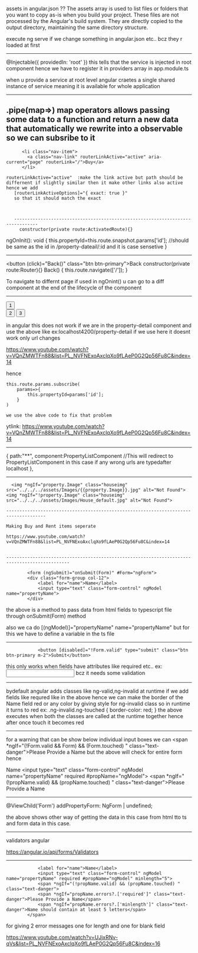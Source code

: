 assets in angular.json ??
The assets array is used to list files or folders that you want to copy as-is when you build your project. These files are not processed by the Angular's build system. They are directly copied to the output directory, maintaining the same directory structure.

execute ng serve if we change something in angular.json etc..  bcz they r loaded at first

---------------------------------------------------------------------------------------
@Injectable({
  providedIn: 'root'
})
this tells that the service is injected in root component hence we have to register it in providers array in app.module.ts

when u provide a service at root level angular craetes a single shared instance of service meaning it is available for whole application

-----------------------------------------------------------------------------
.pipe(map=>)   map operators allows passing some data to a function and return a new data that automatically we rewrite into a observable so we can subsribe to it
----------------------------------------------------------------------------------------------
          <li class="nav-item">
            <a class="nav-link" routerLinkActive="active" aria-current="page" routerLink="/">Buy</a>
          </li>

    routerLinkActive="active"  :make the link active but path should be differnent if slightly similar then it make other links also active
    hence we add 
       [routerLinkActiveOptions]="{ exact: true }"
       so that it should match the exact



       -------------------------------------------------------------------------------
         constructor(private route:ActivatedRoute){}
  ngOnInit(): void {
    this.propertyId=this.route.snapshot.params['id'];  //should be same as the id in /property-dateail/:id and it is case sensetive
  }

  ----------------------------------------------------------------------------------------

<button (click)="Back()" class="btn btn-primary">Back</button>
  constructor(private route:Router){}
Back() {
  this.route.navigate(['/']);
}

To navigate to differnt page if used in ngOnint() u can go to a diff component at the end of the lifecycle of the component



--------------------------------------------------------

<button routerLink="property-detail/1" class="btn btn-primary">1</button>  
<button routerLink="property-detail/2" class="btn btn-primary">2</button>
<button routerLink="property-detail/3" class="btn btn-primary">3</button> 

in angular this does not work if we are in the property-detail component and use the above like ex:localhost4200/property-detail if we use here it doesnt work only url changes

https://www.youtube.com/watch?v=VQnZMWTFn88&list=PL_NVFNExoAxclqXo9fLAeP0G2Qp56Fu8C&index=14

hence

    this.route.params.subscribe(
        params=>{
            this.propertyId=params['id'];
        }
    )
    
    we use the abve code to fix that problem

ytlink:
    https://www.youtube.com/watch?v=VQnZMWTFn88&list=PL_NVFNExoAxclqXo9fLAeP0G2Qp56Fu8C&index=14


----------------------------------------------------------------------------------

  {
    path:"**",
    component:PropertyListComponent   //This will redirect to PropertyListComponent in this case if any wrong urls are typedafter localhost
  },

  --------------------------------------------------------

      <img *ngIf="property.Image" class="houseimg" src="../../../assets/Images/{{property.Image}}.jpg" alt="Not Found">
    <img *ngIf="!property.Image" class="houseimg" src="../../../assets/Images/House_default.jpg" alt="Not Found">

    -------------------------------------------------------------------------------------

    Making Buy and Rent items seperate

    https://www.youtube.com/watch?v=VQnZMWTFn88&list=PL_NVFNExoAxclqXo9fLAeP0G2Qp56Fu8C&index=14


    ----------------------------------------------------------------------------------------------

            <form (ngSubmit)="onSubmit(Form)" #Form="ngForm">
            <div class="form-group col-12">
                <label for="name">Name</label>
                <input type="text" class="form-control" ngModel name="propertyName">
            </div>

  the above is a method to pass data from html fields to typescript file through onSubmit(Form) method

  also we ca do [(ngModel)]="propertyName" name="propertyName" but for this we have to define a variable in the ts file

  -------------------------------------------------------------------------------------------------

                <button [disabled]="!Form.valid" type="submit" class="btn btn-primary m-2">Submit</button>

this only works when fields have attributes like required etc..
ex:
                <input type="text" class="form-control" ngModel name="propertyName" required>  bcz it needs some validation


----------------------------------------------------------------------------------------------------------

bydefault angular adds classes like ng-valid,ng-invalid at runtime if we add fields like requred like in the above hence
we can make the border of the Name field red or any color by giving style for ng-invalid class so in runtime it turns to red
ex:
.ng-invalid.ng-touched {
    border-color: red;
}
the above executes when both the classes are called at the runtime together hence after once touch it becomes red

-------------------------------------------------------------------------------------------------------------------------
for a warning that can be show below individual input boxes we can
                <span *ngIf="(!Form.valid && Form) && (Form.touched) " class="text-danger">Please Provide a Name</span>
but the above will check for entire form hence
            <div class="form-group col-12">
                <label for="name">Name</label>
                <input type="text" class="form-control" ngModel name="propertyName" required #propName="ngModel">
                <span *ngIf="(!propName.valid) && (propName.touched) " class="text-danger">Please Provide a Name</span>
            </div>

-------------------------------------------------------------------------------------------------------------------------

@ViewChild('Form') addPropertyForm: NgForm | undefined;

the above shows other way of getting the data in this case from html tto ts and form data in this case.

-------------------------------------------------------------------------------------------------------------------------

validators angular

https://angular.io/api/forms/Validators

------------------------------------------------------------------------------------------------------------------------

                <label for="name">Name</label>
                <input type="text" class="form-control" ngModel name="propertyName" required #propName="ngModel" minlength="5">
                <span *ngIf="(!propName.valid) && (propName.touched) " class="text-danger">
                <span *ngIf="propName.errors?.['required']" class="text-danger">Please Provide a Name</span>
                <span *ngIf="propName.errors?.['minlength']" class="text-danger">Name should contain at least 5 letters</span>
            </span>

  for giving 2 error messages one for length and one for blank field

  https://www.youtube.com/watch?v=UJjxRNv-qVs&list=PL_NVFNExoAxclqXo9fLAeP0G2Qp56Fu8C&index=16